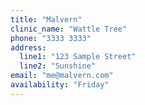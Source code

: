 ```yaml
---
title: "Malvern"
clinic_name: "Wattle Tree"
phone: "3333 3333"
address:
  line1: "123 Sample Street"
  line2: "Sunshine"
email: "me@malvern.com"
availability: "Friday"
---
```

